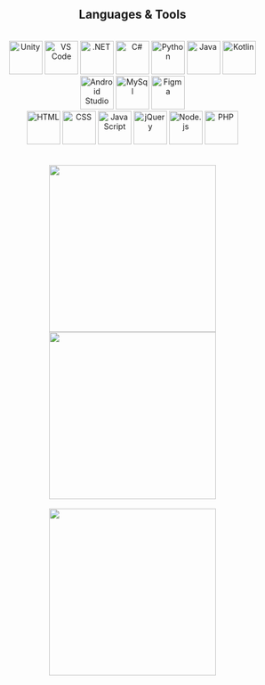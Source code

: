 <h2 align="center"> Languages & Tools </h2>
<br/>
<div align="center">
    <img src="http://skillicons.dev/icons?i=unity" title="Unity" width="60" height="60"/>
    <img src="http://skillicons.dev/icons?i=vscode" title="VS Code" width="60" height="60"/>
    <img src="http://skillicons.dev/icons?i=dotnet" title=".NET" width="60" height="60"/>
    <img src="http://skillicons.dev/icons?i=cs" title="C#" width="60" height="60"/>
    <img src="http://skillicons.dev/icons?i=python" title="Python" width="60" height="60"/>
    <img src="http://skillicons.dev/icons?i=java" title="Java" width="60" height="60"/>
    <img src="http://skillicons.dev/icons?i=kotlin" title="Kotlin" width="60" height="60"/>
    <img src="http://skillicons.dev/icons?i=androidstudio" title="Android Studio" width="60" height="60"/>
    <img src="http://skillicons.dev/icons?i=mysql" title="MySql" width="60" height="60"/>
    <img src="http://skillicons.dev/icons?i=figma" title="Figma" width="60" height="60"/>
    <br>
    <img src="http://skillicons.dev/icons?i=html" title="HTML" width="60" height="60"/>
    <img src="http://skillicons.dev/icons?i=css" title="CSS" width="60" height="60"/>
    <img src="http://skillicons.dev/icons?i=javascript" title="JavaScript" width="60" height="60"/>
    <img src="http://skillicons.dev/icons?i=jquery" title="jQuery" width="60" height="60"/>
    <img src="http://skillicons.dev/icons?i=nodejs" title="Node.js" width="60" height="60"/>
    <img src="http://skillicons.dev/icons?i=php" title="PHP" width="60" height="60"/>
</div><br><br>



<div align="center">
    <img src="https://github-readme-stats.vercel.app/api?username=dinoefendic26&theme=react&show_icons=true&hide_border=false&count_private=true" width="300">
    <img src="https://github-readme-stats.vercel.app/api/top-langs/?username=dinoefendic26&theme=react&show_icons=true&hide_border=false&layout=compact" width="300">
    <br><br>
    <img src="https://github-readme-streak-stats.herokuapp.com/?user=dinoefendic26&theme=react&hide_border=false" width="300">
    
</div>
